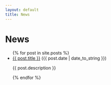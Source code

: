```yaml
---
layout: default
title: News
---
```


# News

<ul>
{% for post in site.posts %}
  <li>
    <a href="{{ site.baseurl }}{{ post.url }}">{{ post.title }}</a> (<span>{{ post.date | date_to_string }}</span>)
    <p>{{ post.description }}</p> <!-- Display the description -->
  </li>
{% endfor %}
</ul>
